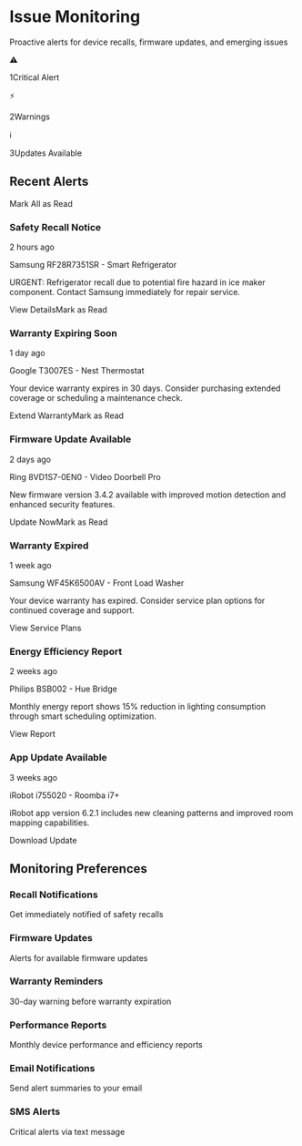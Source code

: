 # Issue Monitoring

Proactive alerts for device recalls, firmware updates, and emerging issues

⚠️

1Critical Alert

⚡

2Warnings

ℹ️

3Updates Available

## Recent Alerts

Mark All as Read

### Safety Recall Notice

2 hours ago

Samsung RF28R7351SR - Smart Refrigerator

URGENT: Refrigerator recall due to potential fire hazard in ice maker component.
Contact Samsung immediately for repair service.


View DetailsMark as Read

### Warranty Expiring Soon

1 day ago

Google T3007ES - Nest Thermostat

Your device warranty expires in 30 days. Consider purchasing extended coverage
or scheduling a maintenance check.


Extend WarrantyMark as Read

### Firmware Update Available

2 days ago

Ring 8VD1S7-0EN0 - Video Doorbell Pro

New firmware version 3.4.2 available with improved motion detection
and enhanced security features.


Update NowMark as Read

### Warranty Expired

1 week ago

Samsung WF45K6500AV - Front Load Washer

Your device warranty has expired. Consider service plan options
for continued coverage and support.


View Service Plans

### Energy Efficiency Report

2 weeks ago

Philips BSB002 - Hue Bridge

Monthly energy report shows 15% reduction in lighting consumption
through smart scheduling optimization.


View Report

### App Update Available

3 weeks ago

iRobot i755020 - Roomba i7+

iRobot app version 6.2.1 includes new cleaning patterns and
improved room mapping capabilities.


Download Update

## Monitoring Preferences

### Recall Notifications

Get immediately notified of safety recalls

### Firmware Updates

Alerts for available firmware updates

### Warranty Reminders

30-day warning before warranty expiration

### Performance Reports

Monthly device performance and efficiency reports

### Email Notifications

Send alert summaries to your email

### SMS Alerts

Critical alerts via text message